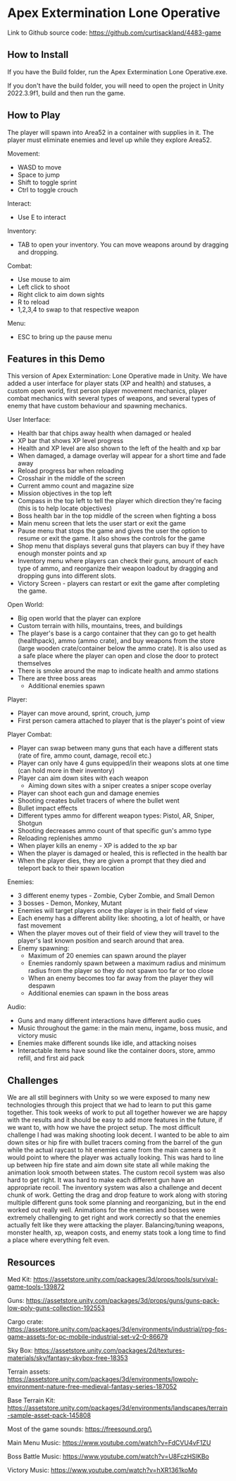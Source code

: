 # Apex Extermination Lone Operative

Link to Github source code: https://github.com/curtisackland/4483-game


## How to Install

If you have the Build folder, run the Apex Extermination Lone Operative.exe.

If you don't have the build folder, you will need to open the project in Unity 2022.3.9f1, build and then run the game.

## How to Play

The player will spawn into Area52 in a container with supplies in it.
The player must eliminate enemies and level up while they explore Area52.

Movement:
- WASD to move
- Space to jump
- Shift to toggle sprint
- Ctrl to toggle crouch

Interact:
- Use E to interact

Inventory:
- TAB to open your inventory. You can move weapons around by dragging and dropping.

Combat:
- Use mouse to aim
- Left click to shoot
- Right click to aim down sights
- R to reload
- 1,2,3,4 to swap to that respective weapon

Menu:
- ESC to bring up the pause menu


## Features in this Demo

This version of Apex Extermination: Lone Operative made in Unity.
We have added a user interface for player stats (XP and health) and statuses, a custom open world, 
first person player movement mechanics, player combat mechanics with several types of weapons, 
and several types of enemy that have custom behaviour and spawning mechanics.

User Interface:
- Health bar that chips away health when damaged or healed
- XP bar that shows XP level progress
- Health and XP level are also shown to the left of the health and xp bar
- When damaged, a damage overlay will appear for a short time and fade away
- Reload progress bar when reloading
- Crosshair in the middle of the screen
- Current ammo count and magazine size
- Mission objectives in the top left
- Compass in the top left to tell the player which direction they're facing (this is to help locate objectives)
- Boss health bar in the top middle of the screen when fighting a boss
- Main menu screen that lets the user start or exit the game
- Pause menu that stops the game and gives the user the option to resume or exit the game. It also shows the controls for the game
- Shop menu that displays several guns that players can buy if they have enough monster points and xp
- Inventory menu where players can check their guns, amount of each type of ammo, and reorganize their weapon loadout by dragging and dropping guns into different slots.
- Victory Screen - players can restart or exit the game after completing the game.

Open World:
- Big open world that the player can explore
- Custom terrain with hills, mountains, trees, and buildings
- The player's base is a cargo container that they can go to get health (healthpack), ammo (ammo crate), and buy weapons from the store (large wooden crate/container below the ammo crate). It is also used as a safe place where the player can open and close the door to protect themselves
- There is smoke around the map to indicate health and ammo stations
- There are three boss areas
  - Additional enemies spawn 

Player:
- Player can move around, sprint, crouch, jump
- First person camera attached to player that is the player's point of view

Player Combat:
- Player can swap between many guns that each have a different stats (rate of fire, ammo count, damage, recoil etc.)
- Player can only have 4 guns equipped/in their weapons slots at one time (can hold more in their inventory)
- Player can aim down sites with each weapon
    - Aiming down sites with a sniper creates a sniper scope overlay
- Player can shoot each gun and damage enemies
- Shooting creates bullet tracers of where the bullet went
- Bullet impact effects
- Different types ammo for different weapon types: Pistol, AR, Sniper, Shotgun
- Shooting decreases ammo count of that specific gun's ammo type
- Reloading replenishes ammo
- When player kills an enemy - XP is added to the xp bar
- When the player is damaged or healed, this is reflected in the health bar
- When the player dies, they are given a prompt that they died and teleport back to their spawn location

Enemies:
- 3 different enemy types - Zombie, Cyber Zombie, and Small Demon
- 3 bosses - Demon, Monkey, Mutant 
- Enemies will target players once the player is in their field of view
- Each enemy has a different ability like: shooting, a lot of health, or have fast movement
- When the player moves out of their field of view they will travel to the player's last known position and search around that area.
- Enemy spawning:
    - Maximum of 20 enemies can spawn around the player
    - Enemies randomly spawn between a maximum radius and minimum radius from the player so they do not spawn too far or too close
    - When an enemy becomes too far away from the player they will despawn
    - Additional enemies can spawn in the boss areas

Audio:
- Guns and many different interactions have different audio cues
- Music throughout the game: in the main menu, ingame, boss music, and victory music
- Enemies make different sounds like idle, and attacking noises
- Interactable items have sound like the container doors, store, ammo refill, and first aid pack

## Challenges

We are all still beginners with Unity so we were exposed to many new technologies through this project that we had to learn to put this game together.
This took weeks of work to put all together however we are happy with the results and it should be easy to add more features in the future, if we want to, with how we have the project setup.
The most difficult challenge I had was making shooting look decent.
I wanted to be able to aim down sites or hip fire with bullet tracers coming from the barrel of the gun while the actual raycast to hit enemies came from the main camera so it would point to where the player was actually looking.
This was hard to line up between hip fire state and aim down site state all while making the animation look smooth between states.
The custom recoil system was also hard to get right.
It was hard to make each different gun have an appropriate recoil.
The inventory system was also a challenge and decent chunk of work.
Getting the drag and drop feature to work along with storing multiple different guns took some planning and reorganizing, but in the end worked out really well.
Animations for the enemies and bosses were extremely challenging to get right and work correctly so that the enemies actually felt like they were attacking the player.
Balancing/tuning weapons, monster health, xp, weapon costs, and enemy stats took a long time to find a place where everything felt even.

## Resources

Med Kit:
https://assetstore.unity.com/packages/3d/props/tools/survival-game-tools-139872

Guns:
https://assetstore.unity.com/packages/3d/props/guns/guns-pack-low-poly-guns-collection-192553

Cargo crate:
https://assetstore.unity.com/packages/3d/environments/industrial/rpg-fps-game-assets-for-pc-mobile-industrial-set-v2-0-86679

Sky Box:
https://assetstore.unity.com/packages/2d/textures-materials/sky/fantasy-skybox-free-18353

Terrain assets:
https://assetstore.unity.com/packages/3d/environments/lowpoly-environment-nature-free-medieval-fantasy-series-187052

Base Terrain Kit:
https://assetstore.unity.com/packages/3d/environments/landscapes/terrain-sample-asset-pack-145808

Most of the game sounds:
https://freesound.org/\

Main Menu Music:
https://www.youtube.com/watch?v=FdCVU4vF1ZU

Boss Battle Music:
https://www.youtube.com/watch?v=U8FczHSlKBo

Victory Music:
https://www.youtube.com/watch?v=hXR1361koMo